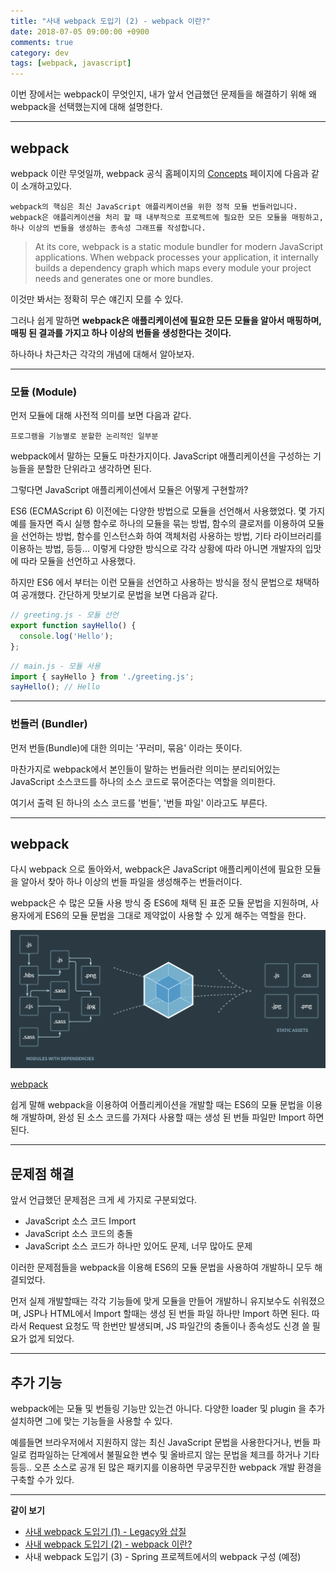 ```yaml
---
title: "사내 webpack 도입기 (2) - webpack 이란?"
date: 2018-07-05 09:00:00 +0900
comments: true
category: dev
tags: [webpack, javascript]
---
```


이번 장에서는 webpack이 무엇인지, 내가 앞서 언급했던 문제들을 해결하기 위해 왜 webpack을 선택했는지에 대해 설명한다.

---

## webpack
webpack 이란 무엇일까, webpack 공식 홈페이지의 [Concepts](https://webpack.js.org/concepts/) 페이지에 다음과 같이 소개하고있다.

```
webpack의 핵심은 최신 JavaScript 애플리케이션을 위한 정적 모듈 번들러입니다.
webpack은 애플리케이션을 처리 할 때 내부적으로 프로젝트에 필요한 모든 모듈을 매핑하고,
하나 이상의 번들을 생성하는 종속성 그래프를 작성합니다.
```
> At its core, webpack is a static module bundler for modern JavaScript applications. When webpack processes your application, it internally builds a dependency graph which maps every module your project needs and generates one or more bundles.

이것만 봐서는 정확히 무슨 얘긴지 모를 수 있다.

그러나 쉽게 말하면 **webpack은 애플리케이션에 필요한 모든 모듈을 알아서 매핑하며, 매핑 된 결과를 가지고 하나 이상의 번들을 생성한다는 것이다.**

하나하나 차근차근 각각의 개념에 대해서 알아보자.

---

### 모듈 (Module)
먼저 모듈에 대해 사전적 의미를 보면 다음과 같다.

```
프로그램을 기능별로 분할한 논리적인 일부분
```

webpack에서 말하는 모듈도 마찬가지이다. JavaScript 애플리케이션을 구성하는 기능들을 분할한 단위라고 생각하면 된다.

그렇다면 JavaScript 애플리케이션에서 모듈은 어떻게 구현할까?

ES6 (ECMAScript 6) 이전에는 다양한 방법으로 모듈을 선언해서 사용했었다.
몇 가지 예를 들자면 즉시 실행 함수로 하나의 모듈을 묶는 방법, 함수의 클로저를 이용하여 모듈을 선언하는 방법, 함수를 인스턴스화 하여 객체처럼 사용하는 방법,
기타 라이브러리를 이용하는 방법, 등등...
이렇게 다양한 방식으로 각각 상황에 따라 아니면 개발자의 입맛에 따라 모듈을 선언하고 사용했다.

하지만 ES6 에서 부터는 이런 모듈을 선언하고 사용하는 방식을 정식 문법으로 채택하여 공개했다.
간단하게 맛보기로 문법을 보면 다음과 같다.

```js
// greeting.js - 모듈 선언
export function sayHello() {
  console.log('Hello');
};
```

```js
// main.js - 모듈 사용
import { sayHello } from './greeting.js';
sayHello(); // Hello
```

---

### 번들러 (Bundler)
먼저 번들(Bundle)에 대한 의미는 '꾸러미, 묶음' 이라는 뜻이다.

마찬가지로 webpack에서 본인들이 말하는 번들러란 의미는 분리되어있는 JavaScript 소스코드를 하나의 소스 코드로 묶어준다는 역할을 의미한다.

여기서 출력 된 하나의 소스 코드를 '번들', '번들 파일' 이라고도 부른다.

---

## webpack
다시 webpack 으로 돌아와서, webpack은 JavaScript 애플리케이션에 필요한 모듈을 알아서 찾아 하나 이상의 번들 파일을 생성해주는 번들러이다.

webpack은 수 많은 모듈 사용 방식 중 ES6에 채택 된 표준 모듈 문법을 지원하며, 사용자에게 ES6의 모듈 문법을 그대로 제약없이 사용할 수 있게 해주는 역할을 한다.

<img class="radius shadow" src="/dev/22/webpack-desc.png"/>

<p class="center desc"><a href="https://webpack.js.org/">webpack</a></p>

쉽게 말해 webpack을 이용하여 어플리케이션을 개발할 때는 ES6의 모듈 문법을 이용해 개발하며,
완성 된 소스 코드를 가져다 사용할 때는 생성 된 번들 파일만 Import 하면 된다.

---

## 문제점 해결
앞서 언급했던 문제점은 크게 세 가지로 구분되었다.
* JavaScript 소스 코드 Import
* JavaScript 소스 코드의 충돌
* JavaScript 소스 코드가 하나만 있어도 문제, 너무 많아도 문제

이러한 문제점들을 webpack을 이용해 ES6의 모듈 문법을 사용하여 개발하니 모두 해결되었다.

먼저 실제 개발할때는 각각 기능들에 맞게 모듈을 만들어 개발하니 유지보수도 쉬워졌으며,
JSP나 HTML에서 Import 할때는 생성 된 번들 파일 하나만 Import 하면 된다.
따라서 Request 요청도 딱 한번만 발생되며, JS 파일간의 충돌이나 종속성도 신경 쓸 필요가 없게 되었다.

---

## 추가 기능
webpack에는 모듈 및 번들링 기능만 있는건 아니다.
다양한 loader 및 plugin 을 추가 설치하면 그에 맞는 기능들을 사용할 수 있다.

예를들면 브라우저에서 지원하지 않는 최신 JavaScript 문법을 사용한다거나,
번들 파일로 컴파일하는 단계에서 불필요한 변수 및 올바르지 않는 문법을 체크를 하거나
기타 등등.. 오픈 소스로 공개 된 많은 패키지를 이용하면 무궁무진한 webpack 개발 환경을 구축할 수가 있다.

---

**같이 보기**
* [사내 webpack 도입기 (1) - Legacy와 삽질](/dev/post/21)
* [사내 webpack 도입기 (2) - webpack 이란?](/dev/post/22)
* 사내 webpack 도입기 (3) - Spring 프로젝트에서의 webpack 구성 (예정)
